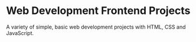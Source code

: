 # Web Development Frontend Projects

A variety of simple, basic web development projects with HTML, CSS and JavaScript.
